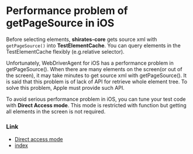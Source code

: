 # Performance problem of getPageSource in iOS

Before selecting elements, **shirates-core** gets source xml with `getPageSource()` into **TestElementCache**.
You can query elements in the TestElementCache flexibly (e.g.relative selector).

Unfortunately, WebDriverAgent for iOS has a performance problem in getPageSource(). When there are many elements on the
screen(or out of the screen), it may take minutes to get source xml with getPageSource(). It is said that this
problem is of lack of API for retrieve whole element tree. To solve this problem, Apple must provide such API.

To avoid serious performance problem in iOS, you can tune your test code with **Direct Access mode**. This mode is
restricted with function but getting all elements in the screen is not required.

### Link

- [Direct access mode](direct_access_mode.md)
- [index](../../index.md)
